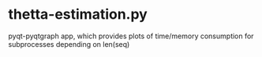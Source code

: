 # thetta-estimation.py
pyqt-pyqtgraph app, which provides plots of time/memory consumption for subprocesses depending on len(seq)
